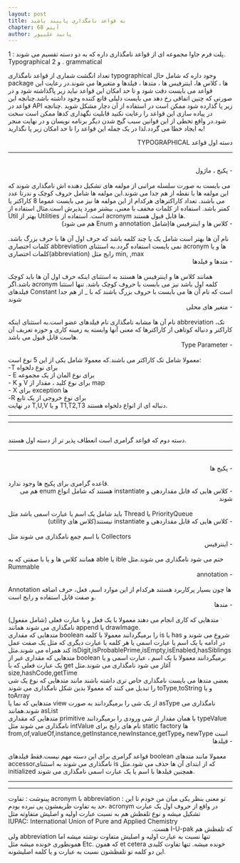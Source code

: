 ```yaml
---
layout: post
title: به قواعد نامگذاری پایبند باشید
chapter: آیتم 68
author: پانیذ علیپور
---
```


پلت فرم جاوا مجموعه ای از قواعد نامگذاری داره که به دو دسته تقسیم می شوند : 1. Typographical و 2 . grammatical

تعداد انگشت شماری از قواعد نامگذاری typographical وجود داره که شامل حال package ها ، کلاس ها، اینترفیس ها ، متدها ، فیلدها و متغیرها می شوند.در رعایت این قواعد می بایست دقت شود و تا حد امکان این قواعد نباید زیر پاگذاشته شود و در صورتی که چنین اتفاقی رخ دهد می بایست دلیلی قانع کننده وجود داشته باشد.چنانچه این قواعد در API زیر پا گذارده شود ممکن است در استفاده از آن دچار مشکل شوید .چنانچه در پیاده سازی این قواعد را رعایت نکنید قابلیت نگهداری کدها ممکن است سخت شود.در واقع تخطی از این قوانین سبب گیج شدن دیگر برنامه نویسان و در نهایت منجر به ایجاد خطا می گردد.لذا در یک جمله این قواعد را تا حد امکان زیر پا نگذارید!

<div dir="rtl" align="right">
	دسته اول قواعد TYPOGRAPHICAL
</div>
<hr>
<br/>
<div dir="rtl" align="right">
-  پکیج ، ماژول
</div>
<br/>
می بایست به صورت سلسله مراتبی از مولفه های تشکیل دهنده اش نامگذاری شوند که این مولفه ها با نقطه از هم جدا می شوند.این مولفه ها شامل حروف کوچک و ندرتا عدد می باشند.
تعداد کاراکترهای هرکدام از این مولفه ها نیز می بایست عموما 8 کاراکتر یا کمتر باشد.
استفاده از کلمات مخفف با معنی، بیشتر مورد پذیرش است.مثال استفاده از Util بهتر از Utilities است.
استفاده از acronym ها قابل قبول هستند.
<div dir="rtl" align="right">
	-  کلاس ها و اینترفیس ها(شامل annotation و Enum هم می شود)
</div>
<br/>
نام آن ها بهتر است شامل یک یا چند کلمه باشد که حرف اول آن ها با حرف بزرگ باشد.
کلمات اختصاری abbreviation نمی بایست استفاده گردد.به استثنای acronym ها و یا کلمات اختصاری(abbreviation) رایج مثل min, ,max
<div dir="rtl" align="right">
	- متدها و فیلدها
</div>
<br/>
		همانند کلاس ها و اینترفیس ها هستند به استثنای اینکه حرف اول آن ها باید کوچک باشد.اگر acronym کلمه اول باشد نیز می بایست با حروف کوچک باشد.
		تنها استثنا فیلدهای Constant است که نام آن ها می بایست با حروف بزرگ باشند که با _ از هم جدا شوند
<div dir="rtl" align="right">
	- متغیر های محلی
</div>
<br/>
		نام آن ها مشابه نامگذاری نام فیلدهای عضو است.به استثنای اینکه abbreviation ،تک کاراکتر و دنباله کوتاهی از کاراکترها که معنی آنها وابسته به زمینه کاری و حوزه تعریف آن هاست قابل قبول می باشد.
<div dir="rtl" align="right">
	- Type Parameter
</div>
<br/>
		معمولا شامل تک کاراکتر می باشند.که معمولا شامل یکی از این 5 نوع است:
<br/>
			-T برای نوع دلخواه
<br/>
			- E برای نوع المان از یک مجموعه
<br/>
			- K و V برای نوع کلید ، مقدار از map
<br/>
			- X برای exception ها
<br/>
			-R برای نوع خروجی از یک تابع
<br/>
			در نهایت T,U,V و یا T1,T2,T3 دنباله ای از انواع دلخواه هستند.
<hr>
<hr>
<br/>
	دسته دوم که قواعد گرامری است انعطاف پذیر تر از دسته اول هستند.
<hr>
<br/>
<div dir="rtl" align="right">
	-  پکیج ها
</div>
<br/>
			قاعده گرامری برای پکیج ها وجود ندارد.
<div dir="rtl" align="right">
	- کلاس هایی که قابل مقداردهی و instantiate هستند که شامل انواع enum هم می شوند
</div>
<br/>
			باید شامل یک اسم یا عبارت اسمی باشد مثل Thread یا PriorityQueue
<div dir="rtl" align="right">
	- کلاس هایی که قابل مقداردهی و instantiate نیستند(کلاس های utility)
</div>
<br/>
		با اسم جمع نامگذاری می شوند مثل Collectors
<div dir="rtl" align="right">
	- اینترفیس
</div>
<br/>
			همانند کلاس ها و یا با صفتی که به able یا ible ختم می شود نامگذاری می شوند.مثل Rummable
<div dir="rtl" align="right">
	- annotation
</div>
<br/>
			Annotation ها چون بسیار پرکاربرد هستند هرکدام از این موارد اسم، فعل، حرف اضافه و صفت قابل استفاده و رایج است.
<div dir="rtl" align="right">
	- متدها
</div>
<br/>
		متدهایی که کاری انجام می دهند معمولا با یک فعل و یا عبارت فعلی (شامل مفعول) نامگذاری می شوند 	همانند append یا drawImage.
<br/>		
        متدهایی که مقداری boolean را برمیگردانند معمولا با کلمه is یا has شروع می شوند و در ادامه با یک اسم یا عبارت اسمی یا هر کلمه یا عبارت دیگری که مثل یک صفت عمل کند همراه می شوند.مثل isDigit,isProbablePrime,isEmpty,isEnabled,hasSiblings
<br/>	
		متدهایی که مقداری غیر از boolean برمیگردانند معمولا با یک اسم ، عبارت اسمی و یا یک عبارت فعلی که با get آغاز می شود نامگذاری می شوند.مثل size,hashCode,getTime
<br/>		
        بعضی متدها می بایست نامگذاری خاص تری داشته باشند مانند متدهایی که نوع یک شی را تبدیل می کنند که معمولا بدین شکل نامگذاری می شوند toType,toString  و یا toArray
<br/>
		متدهایی که نما یا view از یک شی را برمیگردانند به صورت asType نامگذاری می شوند.همانند asList
<br/>
		متدهایی که مقداری primitive با همان مقدار از شی ورودی را برمیگردانند typeValue نامگذاری می شوند مثل intValue
		نام های رایج برای static factory ها from,of,valueOf,instance,getInstance,newInstance,getTypeو newType است
<div dir="rtl" align="right">
	- فیلدها
</div>
<br/>
		قواعد گرامری برای این دسته مهم نیست.فقط فیلدهای boolean معمولا مانند متدهای accessorنامگذاری می شوند به استثنای is که از ابتدای آن ها حذف می شود.مثل initialized
		همچنین فیلدها با اسم یا یک عبارت اسمی نامگذاری می شوند.
<br/>
<hr>
<hr>
پینوشت : تفاوت acronym با abbreviation : تو معنی بنظر یکی میان من خودم تا این حد به تفاوت ظریفشون پی نبرده بودم، acronym در واقع از حروف اول یک عبارت تشکیل میشه و نوع تلفظش هم به نسبت عبارت اولیه و اصلیش متفاوته مثل 
<div dir="ltr" align="left">
IUPAC: International Union of Pure and Applied Chemistry
</div>
<div dir="rtl" align="right">
که تلفظش هم I-U-pak هست.
</div>
ولی abbreviation تنها نسبت به عبارت اولیه و اصلیش متفاوت نوشته میشه اما همونطوری خونده میشه مثل 
Etc. که همون et cetera خونده میشه.
تنها تفاوت کلیدی این دو کلمه تو تلفظشون نسبت به عبارت و یا کلمه اصلیشونه.



